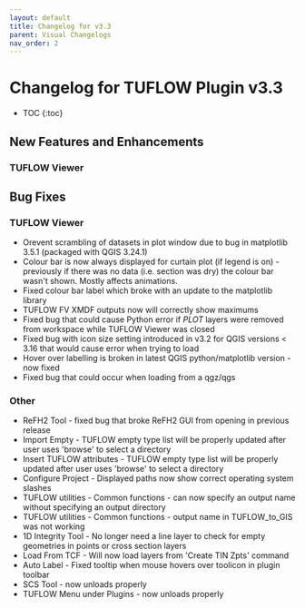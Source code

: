 ```yaml
---
layout: default
title: Changelog for v3.3
parent: Visual Changelogs
nav_order: 2
---
```


# Changelog for TUFLOW Plugin v3.3

* TOC
{:toc}

## New Features and Enhancements

### TUFLOW Viewer

## Bug Fixes

### TUFLOW Viewer

* Orevent scrambling of datasets in plot window due to bug in matplotlib 3.5.1 (packaged with QGIS 3.24.1)
* Colour bar is now always displayed for curtain plot (if legend is on) - previously if there was no data (i.e. section was dry) the colour bar wasn't shown. Mostly affects animations.
* Fixed colour bar label which broke with an update to the matplotlib library
* TUFLOW FV XMDF outputs now will correctly show maximums
* Fixed bug that could cause Python error if _PLOT_ layers were removed from workspace while TUFLOW Viewer was closed
* Fixed bug with icon size setting introduced in v3.2 for QGIS versions < 3.16 that would cause error when trying to load
* Hover over labelling is broken in latest QGIS python/matplotlib version - now fixed
* Fixed bug that could occur when loading from a qgz/qgs

### Other

* ReFH2 Tool - fixed bug that broke ReFH2 GUI from opening in previous release
* Import Empty - TUFLOW empty type list will be properly updated after user uses 'browse' to select a directory
* Insert TUFLOW attributes - TUFLOW empty type list will be properly updated after user uses 'browse' to select a directory
* Configure Project - Displayed paths now show correct operating system slashes
* TUFLOW utilities - Common functions - can now specify an output name without specifying an output directory
* TUFLOW utilities - Common functions - output name in TUFLOW_to_GIS was not working
* 1D Integrity Tool - No longer need a line layer to check for empty geometries in points or cross section layers
* Load From TCF - Will now load layers from 'Create TIN Zpts' command
* Auto Label - Fixed tooltip when mouse hovers over toolicon in plugin toolbar
* SCS Tool - now unloads properly
* TUFLOW Menu under Plugins - now unloads properly
